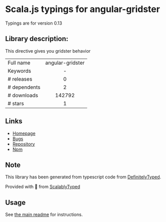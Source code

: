 
# Scala.js typings for angular-gridster

Typings are for version 0.13

## Library description:
This directive gives you gridster behavior

|                    |                 |
| ------------------ | :-------------: |
| Full name          | angular-gridster |
| Keywords           | - |
| # releases         | 0 |
| # dependents       | 2 |
| # downloads        | 142792 |
| # stars            | 1 |

## Links
- [Homepage](http://manifestwebdesign.github.io/angular-gridster)
- [Bugs](https://github.com/ManifestWebDesign/angular-gridster/issues)
- [Repository](https://github.com/ManifestWebDesign/angular-gridster)
- [Npm](https://www.npmjs.com/package/angular-gridster)
    


## Note
This library has been generated from typescript code from [DefinitelyTyped](https://definitelytyped.org).

Provided with :purple_heart: from [ScalablyTyped](https://github.com/oyvindberg/ScalablyTyped)

## Usage
See [the main readme](../../readme.md) for instructions.


